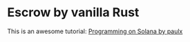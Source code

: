 # Escrow by vanilla Rust

This is an awesome tutorial: [Programming on Solana by paulx](https://paulx.dev/blog/2021/01/14/programming-on-solana-an-introduction/)